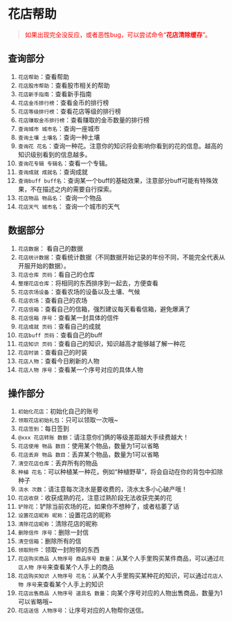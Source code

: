 # 花店帮助

> <span style="color:red">如果出现完全没反应，或者恶性bug，可以尝试命令“<b>花店清除缓存</b>”。</span>

## 查询部分

1. `花店帮助`：查看帮助
2. `花店股市帮助`：查看股市相关的帮助
3. `花店新手指南`：查看新手指南
4. `花店金币排行榜`：查看金币的排行榜
5. `花店等级排行榜`：查看花店等级的排行榜
6. `花店赚取金币排行榜`：查看赚取的金币数量的排行榜
7. `查询城市 城市名`：查询一座城市
8. `查询土壤 土壤名`：查询一种土壤
9. `查询花 花名`：查询一种花。注意你的知识将会影响你看到的花的信息。越高的知识级别看到的信息越多。
10. `查询花专辑 专辑名`：查看一个专辑。
11. `查询成就 成就名`：查询成就
12. `查询buff buff名`：查询某一个buff的基础效果，注意部分buff可能有特殊效果，不在描述之内的需要自行探索。
13. `花店物品 物品名`： 查询一个物品
14. `花店天气 城市名`： 查询一个城市的天气

## 数据部分

1. `花店数据`： 看自己的数据
2. `花店统计数据`：查看统计数据（不同数据开始记录的年份不同，不能完全代表从开服开始的数据）。
3. `花店仓库 页码`：看自己的仓库
4. `整理花店仓库`：将相同的东西排序到一起去，方便查看
5. `花店农场设备`：查看农场的设备以及土壤、气候
6. `花店农场`：查看自己的农场
7. `花店信箱`：查看自己的信箱，强烈建议每天看看信箱，避免爆满了
8. `花店信箱 序号`：查看某一封具体的信件
9. `花店成就 页码`：查看自己的成就
10. `花店buff 页码`：查看自己的buff
11. `花店知识 页码`：查看自己的知识，知识越高才能够越了解一种花
12. `花店时装`：查看自己的时装
13. `花店人物`：查看今日刷新的人物
14. `花店人物 序号`：查看某一个序号对应的具体人物

## 操作部分

1. `初始化花店`：初始化自己的账号
2. `领取花店初始礼包`：只可以领取一次哦~
3. `花店签到`：每日签到
4. `@xxx 花店转账 数额`：请注意你们俩的等级差距越大手续费越大！
5. `花店使用 物品 数目`：使用某个物品，数量为1可以省略
6. `花店丢弃 物品 数目`：丢弃某个物品，数量为1可以省略
7. `清空花店仓库`：丢弃所有的物品
8. `种植 花名`：可以种植某一种花，例如“种植野草”，将会自动在你的背包中扣除种子
9. `浇水 次数`：请注意每次浇水是要收费的，浇水太多小心破产哦！
10. `花店收获`：收获成熟的花，注意过熟阶段无法收获完美的花
11. `铲除花`：铲除当前农场的花，如果你不想种了，或者枯萎了话
12. `设置花店昵称 昵称`：设置花店的昵称
13. `清除花店昵称`：清除花店的昵称
14. `删除信件 序号`：删除一封信
15. `清空信箱`：删除所有的信
16. `领取附件`：领取一封附带的东西
17. `花店购买商品 人物序号 商品序号 数量`：从某个人手里购买某件商品，可以通过`花店人物 序号`来查看某个人手上的商品
18. `花店购买知识 人物序号 花名`：从某个人手里购买某种花的知识，可以通过`花店人物 序号`来查看某个人手上的知识
19. `花店出售商品 人物序号 道具名 数量`：向某个序号对应的人物出售商品，数量为1可以省略哦~
20. `花店送信 人物序号`：让序号对应的人物帮你送信。
